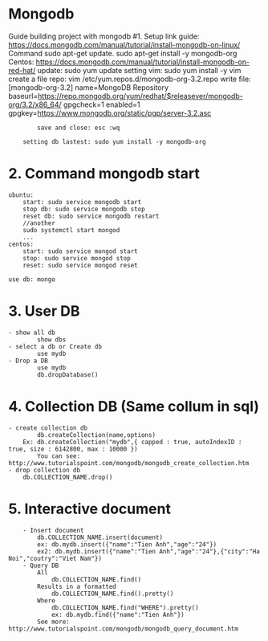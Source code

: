# Mongodb
Guide building project with mongodb
#1. Setup
	link guide: https://docs.mongodb.com/manual/tutorial/install-mongodb-on-linux/
	Command sudo apt-get update. sudo apt-get install -y mongodb-org
	Centos:
		https://docs.mongodb.com/manual/tutorial/install-mongodb-on-red-hat/
		update: sudo yum update
		setting vim: sudo yum install -y vim
		create a file repo: vim /etc/yum.repos.d/mongodb-org-3.2.repo
		write file:
			[mongodb-org-3.2]
			name=MongoDB Repository
			baseurl=https://repo.mongodb.org/yum/redhat/$releasever/mongodb-org/3.2/x86_64/
			gpgcheck=1
			enabled=1
			gpgkey=https://www.mongodb.org/static/pgp/server-3.2.asc
		
			save and close: esc :wq
			
		setting db lastest: sudo yum install -y mongodb-org
# 2. Command mongodb start
	ubuntu:
		start: sudo service mongodb start
		stop db: sudo service mongodb stop
		reset db: sudo service mongodb restart
		//another
		sudo systemctl start mongod
		...
	centos:
		start: sudo service mongod start
		stop: sudo service mongod stop
		reset: sudo service mongod reset
	
	use db: mongo
# 3. User DB
	- show all db
			show dbs
	- select a db or Create db
			use mydb
	- Drop a DB
			use mydb
			db.dropDatabase()
# 4. Collection DB (Same collum in sql)
	- create collection db 
			db.createCollection(name,options)
		Ex: db.createCollection("mydb",{ capped : true, autoIndexID : true, size : 6142800, max : 10000 })
			You can see: http://www.tutorialspoint.com/mongodb/mongodb_create_collection.htm
	- drop collection db
		db.COLLECTION_NAME.drop()
#	5. Interactive document
		- Insert document
			db.COLLECTION_NAME.insert(document)
			ex:	db.mydb.insert({"name":"Tien Anh","age":"24"})
			ex2: db.mydb.insert({"name":"Tien Anh","age":"24"},{"city":"Ha Noi","coutry":"Viet Nam"})
		- Query DB
			All 
				db.COLLECTION_NAME.find()
			Results in a formatted
				db.COLLECTION_NAME.find().pretty()
			Where
				db.COLLECTION_NAME.find("WHERE").pretty()
				ex: db.mydb.find({"name":"Tien Anh"})
			See more: http://www.tutorialspoint.com/mongodb/mongodb_query_document.htm
	 
